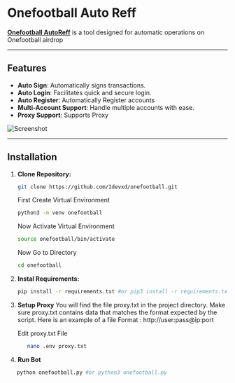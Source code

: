 # Onefootball Auto Reff  

**[Onefootball AutoReff](https://ofc.onefootball.com/s2)** is a tool designed for automatic operations on Onefootball airdrop  

---

## Features  
- **Auto Sign**: Automatically signs transactions.  
- **Auto Login**: Facilitates quick and secure login.  
- **Auto Register**: Automatically Register accounts
- **Multi-Account Support**: Handle multiple accounts with ease.  
- **Proxy Support**: Supports Proxy  

![Screenshot](https://i.ibb.co.com/7VkQQ6M/Cuplikan-layar-2024-12-23-192359.png)  

---

## Installation

1. **Clone Repository:**
   ```bash
   git clone https://github.com/Idevxd/onefootball.git
   ```
   First Create Virtual Environment
   ```bash
   python3 -m venv onefootball
   ```
   Now Activate Virtual Environment
   ```bash
   source onefootball/bin/activate
   ```
   Now Go to Directory
   ```bash
   cd onefootball
   ```

2. **Instal Requirements:**


   ```bash
   pip install -r requirements.txt #or pip3 install -r requirements.txt
   ```
3. **Setup Proxy**
    You will find the file proxy.txt in the project directory. Make sure proxy.txt contains data that matches the format expected by the script.
    Here is an example of a file Format : http://user:pass@ip:port

   Edit proxy.txt File
   
   ```bash
      nano .env proxy.txt
   ```
4. **Run Bot**

```bash
   python onefootball.py #or python3 onefootball.py
```
